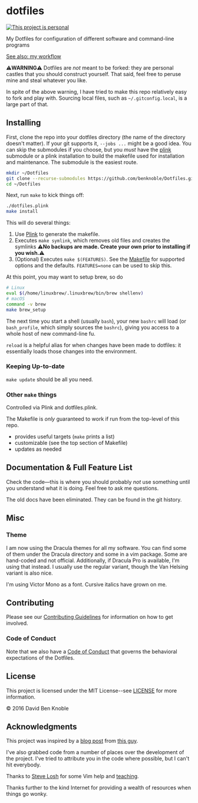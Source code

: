 # dotfiles

[![This project is personal](https://img.shields.io/badge/status-personal-important.svg)](https://benknoble.github.io/status/personal/)

My Dotfiles for configuration of different software and command-line programs

[See also: my workflow](https://gist.github.com/07052655c9b6ef75071a285102c61c93)

:warning:**WARNING**:warning: Dotfiles are _not_ meant to be forked: they are
personal castles that you should construct yourself. That said, feel free to
peruse mine and steal whatever you like.

In spite of the above warning, I have tried to make this repo relatively easy to
fork and play with. Sourcing local files, such as `~/.gitconfig.local`, is a
large part of that.

## Installing

First, clone the repo into your dotfiles directory (the name of the directory
doesn't matter). If your git supports it, `--jobs ...` might be a good idea. You
can skip the submodules if you choose, but you *must* have the [plink](./plink/)
submodule or a plink installation to build the makefile used for installation
and maintenance. The submodule is the easiest route.

```bash
mkdir ~/Dotfiles
git clone --recurse-submodules https://github.com/benknoble/Dotfiles.git ~/Dotfiles
cd ~/Dotfiles
```

Next, run `make` to kick things off:

```bash
./dotfiles.plink
make install
```

This will do several things:

1. Use [Plink](https://github.com/benknoble/plink) to generate the makefile.
1. Executes `make symlink`, which removes old files and creates the symlinks
   :warning:**No backups are made. Create your own prior to installing if you
   wish.**:warning:
2. (Optional) Executes `make $(FEATURES)`. See the [Makefile](/dotfiles.plink)
   for supported options and the defaults. `FEATURES=none` can be used to
   skip this.

At this point, you may want to setup brew, so do

```bash
# Linux
eval $(/home/linuxbrew/.linuxbrew/bin/brew shellenv)
# macOS
command -v brew
make brew_setup
```

The next time you start a shell (usually `bash`), your new `bashrc` will load
(or `bash_profile`, which simply sources the `bashrc`), giving you access to a
whole host of new command-line fu.

`reload` is a helpful alias for when changes have been made to dotfiles: it
essentially loads those changes into the environment.

### Keeping Up-to-date

`make update` should be all you need.

### Other `make` things

Controlled via Plink and dotfiles.plink.

The Makefile is _only_ guaranteed to work if run from the top-level of this
repo.

- provides useful targets (`make` prints a list)
- customizable (see the top section of Makefile)
- updates as needed

## Documentation & Full Feature List

Check the code—this is where you should probably *not* use something until you
understand what it is doing. Feel free to ask me questions.

The old docs have been eliminated. They can be found in the git history.

## Misc

### Theme

I am now using the Dracula themes for all my software. You can find some of them
under the Dracula directory and some in a vim package. Some are hand-coded and
not official. Additionally, if Dracula Pro is available, I'm using that instead.
I usually use the regular variant, though the Van Helsing variant is also nice.

I'm using Victor Mono as a font. Cursive italics have grown on me.

## Contributing

Please see our [Contributing Guidelines](/CONTRIBUTING.md) for information on
how to get involved.

### Code of Conduct

Note that we also have a [Code of Conduct](/CODE_OF_CONDUCT.md) that governs the
behavioral expectations of the Dotfiles.

## License

This project is licensed under the MIT License--see [LICENSE](/LICENSE) for more
information.

© 2016 David Ben Knoble

## Acknowledgments

This project was inspired by a [blog
post](http://blog.smalleycreative.com/tutorials/using-git-and-github-to-manage-your-dotfiles/)
from [this guy](https://github.com/michaeljsmalley).

I've also grabbed code from a number of places over the development of the
project. I've tried to attribute you in the code where possible, but I can't hit
everybody.

Thanks to [Steve Losh](http://stevelosh.com/blog/2010/09/coming-home-to-vim/)
for some Vim help and [teaching](http://learnvimscriptthehardway.stevelosh.com).

Thanks further to the kind Internet for providing a wealth of resources when
things go wonky.

[drac-term]: https://github.com/dracula/terminal-app
